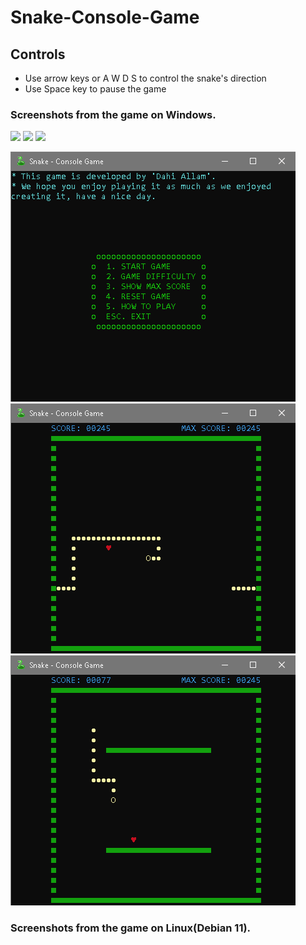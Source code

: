 # Snake-Console-Game

## Controls

- Use arrow keys or A W D S to control the snake's direction
- Use Space key to pause the game

### Screenshots from the game on Windows.
<p float="left">
  <img src="[image1.jpg](https://github.com/da7y3llam/Snake-Console-Game/blob/main/images/image1.png)" width="200" />
  <img src="[image2.jpg](https://github.com/da7y3llam/Snake-Console-Game/blob/main/images/image2.png)" width="200" /> 
  <img src="[image3.jpg](https://github.com/da7y3llam/Snake-Console-Game/blob/main/images/image3.png)" width="200" />
</p>

![](https://github.com/da7y3llam/Snake-Console-Game/blob/main/images/image1.png)
![](https://github.com/da7y3llam/Snake-Console-Game/blob/main/images/image2.png)
![](https://github.com/da7y3llam/Snake-Console-Game/blob/main/images/image3.png)

### Screenshots from the game on Linux(Debian 11).
